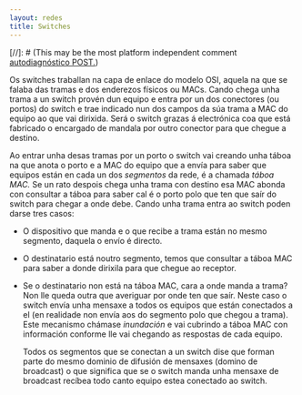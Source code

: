 ```yaml
---
layout: redes
title: Switches
---
```

[//]: # (This may be the most platform independent comment [autodiagnóstico POST.]({{site.url}}/som/05autodiagnostico))

Os switches traballan na capa de enlace do modelo OSI, aquela na que se falaba das tramas e dos enderezos físicos ou MACs. Cando chega unha trama a un switch provén dun equipo e entra por un dos conectores (ou portos) do switch e trae indicado nun dos campos da súa trama a MAC do equipo ao que vai dirixida. Será o switch grazas á electrónica coa que está fabricado o encargado de mandala por outro conector para que chegue a destino. 

Ao entrar unha desas tramas por un porto o switch vai creando unha táboa na que anota o porto e a MAC do equipo que a envía para saber que equipos están en cada un dos _segmentos_ da rede, é a chamada _táboa MAC._ Se un rato despois chega unha trama con destino esa MAC abonda con consultar a táboa para saber cal é o porto polo que ten que saír do switch para chegar a onde debe.
Cando unha trama entra ao switch poden darse tres casos:
* O dispositivo que manda e o que recibe a trama están no mesmo segmento, daquela o envío é directo.
* O destinatario está noutro segmento, temos que consultar a táboa MAC para saber a donde dirixila para que chegue ao receptor.
* Se o destinatario non está na táboa MAC, cara a onde manda a trama? Non lle queda outra que averiguar   por onde ten que saír. Neste caso o switch envía  unha mensaxe a todos os equipos que están conectados a el (en realidade non envía aos do segmento polo que chegou a trama). Este mecanismo chámase _inundación_ e vai cubrindo a táboa MAC con información conforme lle vai chegando as respostas de cada equipo.

  Todos os segmentos que se conectan a un switch dise que forman parte do mesmo dominio de difusión de mensaxes (domino de broadcast) o que significa que se o switch manda unha mensaxe de broadcast recíbea todo canto equipo estea conectado ao switch.
